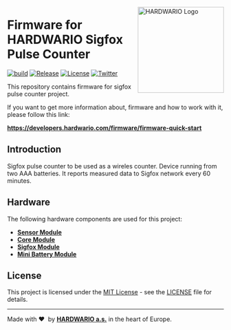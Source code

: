 <a href="https://www.hardwario.com/"><img src="https://www.hardwario.com/ci/assets/hw-logo.svg" width="200" alt="HARDWARIO Logo" align="right"></a>

# Firmware for HARDWARIO Sigfox Pulse Counter

[![build](https://github.com/hardwario/twr-sigfox-pulse-counter/actions/workflows/main.yml/badge.svg)](https://github.com/hardwario/twr-sigfox-pulse-counter/actions/workflows/main.yml)
[![Release](https://img.shields.io/github/release/bigclownlabs/bcf-sigfox-pulse-counter.svg)](https://github.com/bigclownlabs/bcf-sigfox-pulse-counter/releases)
[![License](https://img.shields.io/github/license/bigclownlabs/bcf-sigfox-pulse-counter.svg)](https://github.com/bigclownlabs/bcf-sigfox-pulse-counter/blob/master/LICENSE)
[![Twitter](https://img.shields.io/twitter/follow/hardwario_en.svg?style=social&label=Follow)](https://twitter.com/hardwario_en)

This repository contains firmware for sigfox pulse counter project.

If you want to get more information about, firmware and how to work with it, please follow this link:

**https://developers.hardwario.com/firmware/firmware-quick-start**

## Introduction

Sigfox pulse counter to be used as a wireles counter. Device running from two AAA batteries. It reports measured data to Sigfox network every 60 minutes.

## Hardware

The following hardware components are used for this project:

* **[Sensor Module](https://shop.bigclown.com/products/sensor-module)**
* **[Core Module](https://shop.bigclown.com/products/core-module)**
* **[Sigfox Module](https://shop.bigclown.com/products/sigfox-module)**
* **[Mini Battery Module](https://shop.bigclown.com/products/mini-battery-module)**

## License

This project is licensed under the [MIT License](https://opensource.org/licenses/MIT/) - see the [LICENSE](LICENSE) file for details.

---

Made with &#x2764;&nbsp; by [**HARDWARIO a.s.**](https://www.hardwario.com/) in the heart of Europe.
